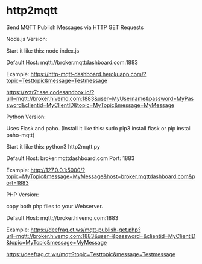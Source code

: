 # http2mqtt
Send MQTT Publish Messages via HTTP GET Requests

Node.js Version:

Start it like this: node index.js

Default Host: mqtt://broker.mqttdashboard.com:1883

Example: https://http-mqtt-dashboard.herokuapp.com/?topic=Testtopic&message=Testmessage

https://zctr7r.sse.codesandbox.io/?url=mqtt://broker.hivemq.com:1883&user=MyUsername&password=MyPassword&clientid=MyClientID&topic=MyTopic&message=MyMessage

Python Version:

Uses Flask and paho. (Install it like this: sudo pip3 install flask or pip install paho-mqtt)

Start it like this: python3 http2mqtt.py

Default Host: broker.mqttdashboard.com Port: 1883

Example: http://127.0.0.1:5000/?topic=MyTopic&message=MyMessage&host=broker.mqttdashboard.com&port=1883

PHP Version:

copy both php files to your Webserver.

Default Host: mqtt://broker.hivemq.com:1883

Example: https://deefrag.ct.ws/mqtt-publish-get.php?url=mqtt://broker.hivemq.com:1883&user=&password=&clientid=MyClientID&topic=MyTopic&message=MyMessage

https://deefrag.ct.ws/mqtt?topic=Testtopic&message=Testmessage
